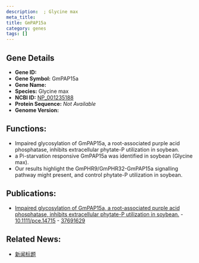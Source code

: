```yaml
---
description:  ; Glycine max
meta_title:
title: GmPAP15a
category: genes
tags: []
---
```


## Gene Details
- **Gene ID:**	[](https://www.maizegdb.org/gene_center/gene/)
- **Gene Symbol:** GmPAP15a
- **Gene Name:** 
- **Species:** Glycine max
- **NCBI ID:** [ NP_001235188 ]()
- **Protein Sequence:** *Not Available*
- **Genome Version:** []()

## Functions:
   - Impaired glycosylation of GmPAP15a, a root-associated purple acid phosphatase, inhibits extracellular phytate-P utilization in soybean.
   - a Pi-starvation responsive GmPAP15a was identified in soybean (Glycine max).
   - Our results highlight the GmPHR9/GmPHR32-GmPAP15a signalling pathway might present, and control phytate-P utilization in soybean.

## Publications:
   - [Impaired glycosylation of GmPAP15a, a root-associated purple acid phosphatase, inhibits extracellular phytate-P utilization in soybean.]( https://onlinelibrary.wiley.com/doi/10.1111/pce.14715 ) - [10.1111/pce.14715]( https://onlinelibrary.wiley.com/doi/10.1111/pce.14715 ) - [37691629](https://pubmed.ncbi.nlm.nih.gov/37691629/)

## Related News:
   - [新闻标题](https://mp.weixin.qq.com/s?__biz=MzIyOTY2NDYyNQ==&mid=2247581328&idx=5&sn=9f7e3e8ab77668df5d3de685376c08f4&chksm=e9d82c5dbe08da001a1801e6a7d20c475b7e7105f5b20fa3fecf264e3d0b701e32b6a262e2c7&scene=27#wechat_redirect)
